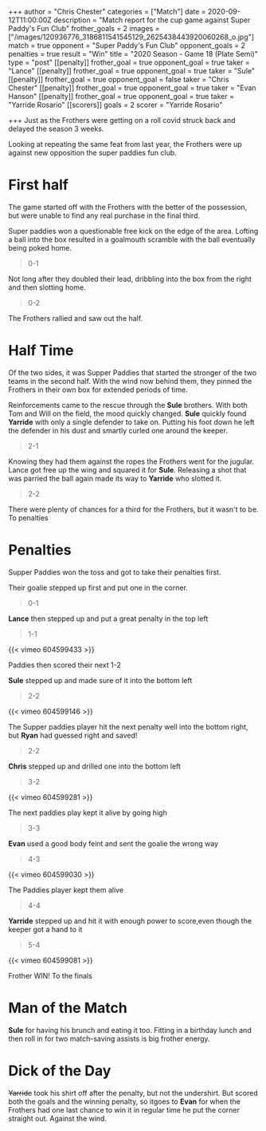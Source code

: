 +++
author = "Chris Chester"
categories = ["Match"]
date = 2020-09-12T11:00:00Z
description = "Match report for the cup game against Super Paddy's Fun Club"
frother_goals = 2
images = ["/images/120936776_3186811541545129_2625438443920060268_o.jpg"]
match = true
opponent = "Super Paddy's Fun Club"
opponent_goals = 2
penalties = true
result = "Win"
title = "2020 Season - Game 18 (Plate Semi)"
type = "post"
[[penalty]]
frother_goal = true
opponent_goal = true
taker = "Lance"
[[penalty]]
frother_goal = true
opponent_goal = true
taker = "Sule"
[[penalty]]
frother_goal = true
opponent_goal = false
taker = "Chris Chester"
[[penalty]]
frother_goal = true
opponent_goal = true
taker = "Evan Hanson"
[[penalty]]
frother_goal = true
opponent_goal = true
taker = "Yarride Rosario"
[[scorers]]
goals = 2
scorer = "Yarride Rosario"

+++
Just as the Frothers were getting on a roll covid struck back and delayed the season 3 weeks.  
  
Looking at repeating the same feat from last year, the Frothers were up against new opposition the super paddies fun club.

# First half

The game started off with the Frothers with the better of the possession, but were unable to find any real purchase in the final third.

Super paddies won a questionable free kick on the edge of the area. Lofting a ball into the box resulted in a goalmouth scramble with the ball eventually being poked home.

> 0-1

Not long after they doubled their lead, dribbling into the box from the right and then slotting home.

> 0-2

The Frothers rallied and saw out the half.

# Half Time

Of the two sides, it was Supper Paddies that started the stronger of the two teams in the second half. With the wind now behind them, they pinned the Frothers in their own box for extended periods of time.

Reinforcements came to the rescue through the **Sule** brothers. With both Tom and Will on the field, the mood quickly changed. **Sule** quickly found **Yarride** with only a single defender to take on. Putting his foot down he left the defender in his dust and smartly curled one around the keeper.

> 2-1

Knowing they had them against the ropes the Frothers went for the jugular. Lance got free up the wing and squared it for **Sule**. Releasing a shot that was parried the ball again made its way to **Yarride** who slotted it.

> 2-2

There were plenty of chances for a third for the Frothers, but it wasn't to be. To penalties

# Penalties

Supper Paddies won the toss and got to take their penalties first.

Their goalie stepped up first and put one in the corner.
> 0-1

**Lance** then stepped up and put a great penalty in the top left
> 1-1

{{< vimeo 604599433 >}}

Paddies then scored their next
1-2

**Sule** stepped up and made sure of it into the bottom left
> 2-2

{{< vimeo 604599146 >}}

The Supper paddies player hit the next penalty well into the bottom right, but **Ryan** had guessed right and saved!
> 2-2

**Chris** stepped up and drilled one into the bottom left
> 3-2

{{< vimeo 604599281 >}}

The next paddies play kept it alive by going high
> 3-3

**Evan** used a good body feint and sent the goalie the wrong way
> 4-3

{{< vimeo 604599030 >}}

The Paddies player kept them alive
> 4-4

**Yarride** stepped up and hit it with enough power to score,even though the keeper got a hand to it 

> 5-4

{{< vimeo 604599081 >}}

Frother WIN! To the finals

# Man of the Match
**Sule** for having his brunch and eating it too. Fitting in a birthday lunch and then roll in for two match-saving assists is big frother energy.

# Dick of the Day
~~Yarride~~ took his shirt off after the penalty, but not the undershirt. But scored both the goals and the winning penalty, so itgoes to **Evan** for when the Frothers had one last chance to win it in regular time he put the corner straight out. Against the wind.